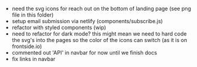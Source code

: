 - need the svg icons for reach out on the bottom of landing page (see png file in this folder)
- setup email submission via netlify (components/subscribe.js)
- refactor with styled components (wip)
- need to refactor for dark mode? this might mean we need to hard code the svg's into the pages so the color of the icons can switch (as it is on frontside.io)
- commented out 'API' in navbar for now until we finish docs
- fix links in navbar
